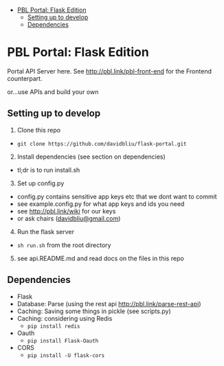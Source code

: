 <!-- START doctoc generated TOC please keep comment here to allow auto update -->
<!-- DON'T EDIT THIS SECTION, INSTEAD RE-RUN doctoc TO UPDATE -->


- [PBL Portal: Flask Edition](#pbl-portal-flask-edition)
  - [Setting up to develop](#setting-up-to-develop)
  - [Dependencies](#dependencies)

<!-- END doctoc generated TOC please keep comment here to allow auto update -->

# PBL Portal: Flask Edition

Portal API Server here. See http://pbl.link/pbl-front-end for the Frontend counterpart.

or...use APIs and build your own


## Setting up to develop

1. Clone this repo
  * `git clone https://github.com/davidbliu/flask-portal.git`
2. Install dependencies (see section on dependencies)
  * tl;dr is to run install.sh
3. Set up config.py
  * config.py contains sensitive app keys etc that we dont want to commit
  * see example.config.py for what app keys and ids you need
  * see http://pbl.link/wiki for our keys
  * or ask chairs (davidbliu@gmail.com)
4. Run the flask server
  * `sh run.sh` from the root directory
5. see api.README.md and read docs on the files in this repo
 
## Dependencies 

* Flask
* Database: Parse (using the rest api http://pbl.link/parse-rest-api)
* Caching: Saving some things in pickle (see scripts.py)
* Caching: considering using Redis
  * `pip install redis`
* Oauth  
  * `pip install Flask-Oauth`
* CORS
  * `pip install -U flask-cors`
